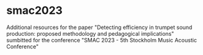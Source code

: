 # smac2023

Additional resources for the paper "Detecting efficiency in trumpet sound production: proposed methodology and pedagogical implications" sumbitted for the conference "SMAC 2023 - 5th Stockholm Music Acoustic Conference"
